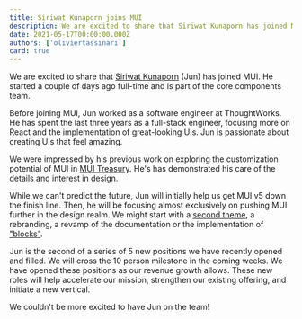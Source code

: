 ```yaml
---
title: Siriwat Kunaporn joins MUI
description: We are excited to share that Siriwat Kunaporn has joined MUI.
date: 2021-05-17T00:00:00.000Z
authors: ['oliviertassinari']
card: true
---
```


We are excited to share that [Siriwat Kunaporn](https://twitter.com/siriwatknp) (Jun) has joined MUI.
He started a couple of days ago full-time and is part of the core components team.

Before joining MUI, Jun worked as a software engineer at ThoughtWorks.
He has spent the last three years as a full-stack engineer, focusing more on React and the implementation of great-looking UIs. Jun is passionate about creating UIs that feel amazing.

We were impressed by his previous work on exploring the customization potential of MUI in [MUI Treasury](https://mui-treasury.com/).
He's has demonstrated his care of the details and interest in design.

While we can't predict the future, Jun will initially help us get MUI v5 down the finish line.
Then, he will be focusing almost exclusively on pushing MUI further in the design realm.
We might start with a [second theme](https://github.com/mui-org/material-ui/issues/22485), a rebranding, a revamp of the documentation or the implementation of ["blocks"](https://deploy-preview-16--material-ui-blocks.netlify.app/).

Jun is the second of a series of 5 new positions we have recently opened and filled.
We will cross the 10 person milestone in the coming weeks.
We have opened these positions as our revenue growth allows.
These new roles will help accelerate our mission, strengthen our existing offering, and initiate a new vertical.

We couldn't be more excited to have Jun on the team!
